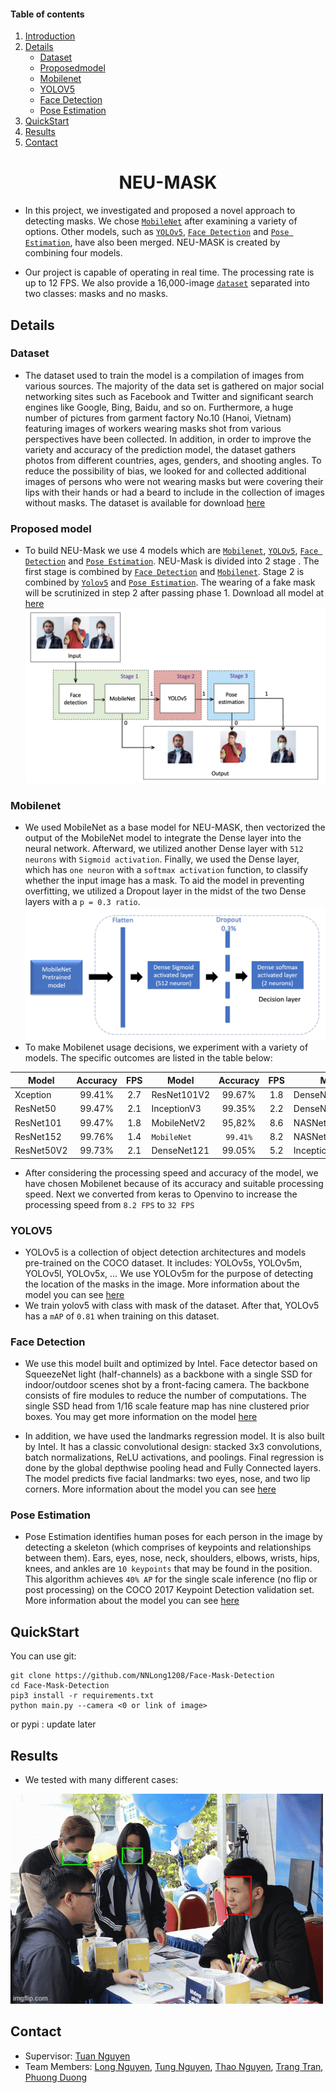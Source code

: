 #### Table of contents
1. [Introduction](#introduction)
2. [Details](#details)
   - [Dataset](#Dataset)
   - [Proposedmodel](#Proposed_model)
   - [Mobilenet](#Mobilenet)
   - [YOLOV5](#YOLOV5)
   - [Face Detection](#Face_Detection)
   - [ Pose Estimation](#Pose_Estimation)
3. [QuickStart](#QuickStart)
4. [Results](#Results)
5. [Contact](#Contact)
<p align="center">
  <h1 align="center", id="introduction">NEU-MASK</h1>
</p>

- In this project, we investigated and proposed a novel approach to detecting masks. We chose [`MobileNet`](#Mobilenet) after examining a variety of options. Other models, such as [`YOLOv5`](#YOLOV5), [`Face Detection`](#Face_Detection) and [`Pose Estimation`](#Face_Detection), have also been merged. NEU-MASK is created by combining four models.

- Our project is capable of operating in real time. The processing rate is up to 12 FPS. We also provide a 16,000-image [`dataset`](#dataset) separated into two classes: masks and no masks.

## Details <a name="Details"></a>

### Dataset <a name="Dataset"></a>
- The dataset used to train the model is a compilation of images from various sources. The majority of the data set is gathered on major social networking sites such as Facebook and Twitter and significant search engines like Google, Bing, Baidu, and so on. Furthermore, a huge number of pictures from garment factory No.10 (Hanoi, Vietnam) featuring images of workers wearing masks shot from various perspectives have been collected. In addition, in order to improve the variety and accuracy of the prediction model, the dataset gathers photos from different countries, ages, genders, and shooting angles. To reduce the possibility of bias, we looked for and collected additional images of persons who were not wearing masks but were covering their lips with their hands or had a beard to include in the collection of images without masks. The dataset is available for download [here]() 

### Proposed model  <a name="Proposed_model"></a>
- To build NEU-Mask we use 4 models which are [`Mobilenet`](#Mobilenet), [`YOLOv5`](#YOLOV5), [`Face Detection`](#Face_Detection) and [`Pose Estimation`](#Pose_Estimation). NEU-Mask is divided into 2 stage . The first stage is combined by [`Face Detection`](#Face_Detection) and [`Mobilenet`](#Mobilenet). Stage 2 is combined by [`Yolov5`](#YOLOv5) and [`Pose Estimation`](#Pose_Estimation).  The wearing of a fake mask will be scrutinized in step 2 after passing phase 1. Download all model at [here](https://drive.google.com/file/d/10Jm4ztCeV9dqVMVGzLP9B3iOyUb2EKLJ/view?usp=sharing)
![](https://github.com/NNLong1208/Face-Mask-Detection/blob/master/Img/NEUMASK.png)
### Mobilenet <a name="Mobilenet"></a>
- We used MobileNet as a base model for NEU-MASK, then vectorized the output of the MobileNet model to integrate the Dense layer into the neural network. Afterward, we utilized another Dense layer with `512 neurons` with `Sigmoid activation`. Finally, we used the Dense layer, which has `one neuron` with a `softmax activation` function, to classify whether the input image has a mask. To aid the model in preventing overfitting, we utilized a Dropout layer in the midst of the two Dense layers with a `p = 0.3 ratio`.
![](https://github.com/NNLong1208/Face-Mask-Detection/blob/master/Img/Mobilenet.png)
- To make Mobilenet usage decisions, we experiment with a variety of models. The specific outcomes are listed in the table below:

|         Model       |   Accuracy   |     FPS     |         Model       |   Accuracy   |     FPS     |         Model       |   Accuracy   |     FPS     | 
|---------------------|:------------:|:-----------:|---------------------|:------------:|:-----------:|---------------------|:------------:|:-----------:|
|       Xception      |    99.41%    |     2.7     |      ResNet101V2    |    99.67%    |     1.8     |      DenseNet169    |    99.00%    |     4.1     |
|       ResNet50      |    99.47%    |     2.1     |      InceptionV3    |    99.35%    |     2.2     |      DenseNet201    |    99.26%    |     3.0     |
|       ResNet101     |    99.47%    |     1.8     |      MobileNetV2    |    95,82%    |     8.6     |      NASNetLarge    |    99.41%    |     1.1     |
|       ResNet152     |    99.76%    |     1.4     |     `MobileNet`     |   `99.41%`   |     8.2     |      NASNetMobile   |    98.39%    |     7.7     |
|       ResNet50V2    |    99.73%    |     2.1     |      DenseNet121    |    99.05%    |     5.2     |   InceptionResNetV2 |    99.58%    |     1.6     |
- After considering the processing speed and accuracy of the model, we have chosen Mobilenet because of its accuracy and suitable processing speed. Next we converted from keras to Openvino to increase the processing speed from `8.2 FPS` to `32 FPS `

### YOLOV5 <a name="YOLOV5"></a>
- YOLOv5 is a collection of object detection architectures and models pre-trained on the COCO dataset. It includes: YOLOv5s, YOLOv5m, YOLOv5l, YOLOv5x, ... We use YOLOv5m for the purpose of detecting the location of the masks in the image. More information about the model you can see [here](https://github.com/ultralytics/yolov5) 
- We train yolov5 with class with mask of the dataset. After that, YOLOv5 has a `mAP` of `0.81` when training on this dataset. 

### Face Detection <a name="Face_Detection"></a>
- We use this model built and optimized by Intel. Face detector based on SqueezeNet light (half-channels) as a backbone with a single SSD for indoor/outdoor scenes shot by a front-facing camera. The backbone consists of fire modules to reduce the number of computations. The single SSD head from 1/16 scale feature map has nine clustered prior boxes. You may get more information on the model [here](https://github.com/openvinotoolkit/open_model_zoo/tree/master/models/intel/face-detection-retail-0004)  

- In addition, we have used the landmarks regression model. It is also built by Intel. It has a classic convolutional design: stacked 3x3 convolutions, batch normalizations, ReLU activations, and poolings. Final regression is done by the global depthwise pooling head and Fully Connected layers. The model predicts five facial landmarks: two eyes, nose, and two lip corners. More information about the model you can see [here](https://github.com/openvinotoolkit/open_model_zoo/tree/master/models/intel/landmarks-regression-retail-0009) 

### Pose Estimation <a name="Pose_Estimation"></a>
- Pose Estimation identifies human poses for each person in the image by detecting a skeleton (which comprises of keypoints and relationships between them). Ears, eyes, nose, neck, shoulders, elbows, wrists, hips, knees, and ankles are `10 keypoints` that may be found in the position. This algorithm achieves `40% AP` for the single scale inference (no flip or post processing) on the COCO 2017 Keypoint Detection validation set. More information about the model you can see [here](https://github.com/Daniil-Osokin/lightweight-human-pose-estimation.pytorch) 

## QuickStart <a name="QuickStart"></a>
You can use git:
```
git clone https://github.com/NNLong1208/Face-Mask-Detection
cd Face-Mask-Detection
pip3 install -r requirements.txt
python main.py --camera <0 or link of image>
```
or pypi : update later

## Results <a name="Results"></a>
- We tested with many different cases: 
                                    
![](https://github.com/NNLong1208/Face-Mask-Detection/blob/master/Img/res.gif)
## Contact <a name="Contact"></a>
- Supervisor: [Tuan Nguyen](https://www.facebook.com/nttuan8)
- Team Members: [Long Nguyen](https://www.facebook.com/profile.php?id=100008475522373), [Tung Nguyen](https://www.facebook.com/gnutn0s), [Thao Nguyen](), [Trang Tran](https://www.facebook.com/cieltrantrang), [Phuong Duong]() 
